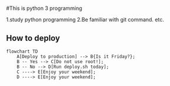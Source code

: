 #
#
#
#
#
#This is python 3 programming

1.study python programming 
2.Be familiar with git command. etc.

## How to deploy

```mermaid
flowchart TD
    A[Deploy to production] --> B{Is it Friday?};
    B -- Yes --> C[Do not use root!];
    B -- No --> D[Run deploy.sh today];
    C ----> E[Enjoy your weekend];
    D ----> E[Enjoy your weekend];
    
